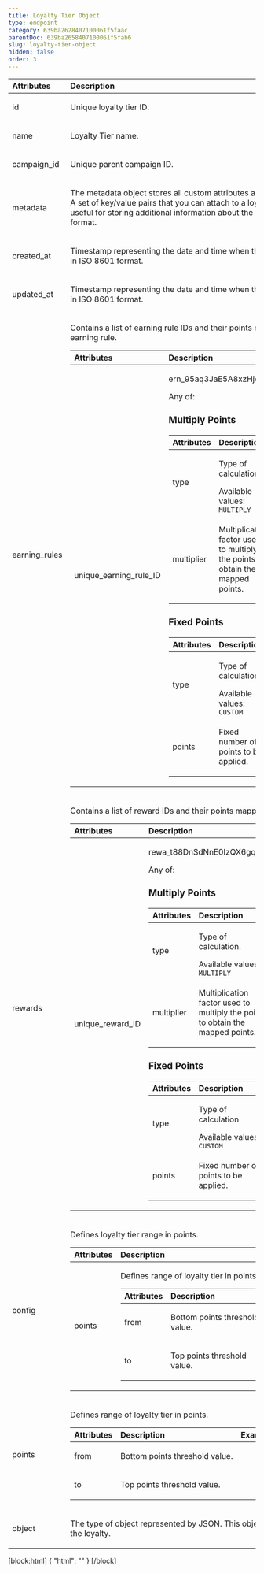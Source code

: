 ```yaml
---
title: Loyalty Tier Object
type: endpoint
category: 639ba2628407100061f5faac
parentDoc: 639ba2658407100061f5fab6
slug: loyalty-tier-object
hidden: false
order: 3
---
```


| Attributes |  Description  | Example |
|:-----|:--------|------:|
| id | <p>Unique loyalty tier ID.</p> | <p>ltr_30KHciA0UG8B71Fo51GZqwgN</p> |
| name | <p>Loyalty Tier name.</p> |  |
| campaign_id | <p>Unique parent campaign ID.</p> | <p>camp_fkZ28pe7DUAEmmabofkxHI8N</p> |
| metadata | <p>The metadata object stores all custom attributes assigned to the loyalty tier. A set of key/value pairs that you can attach to a loyalty tier object. It can be useful for storing additional information about the loyalty tier in a structured format.</p>  |  |
| created_at | <p>Timestamp representing the date and time when the loyalty tier was created in ISO 8601 format.</p> | <p>2022-11-10T12:20:52.755Z</p> |
| updated_at | <p>Timestamp representing the date and time when the loyalty tier was updated in ISO 8601 format.</p> | <p>2022-11-25T10:59:43.231Z</p> |
| earning_rules | <p>Contains a list of earning rule IDs and their points mapping for the given earning rule.</p> <table><thead><tr><th style="text-align:left">Attributes</th><th style="text-align:left">Description</th><th style="text-align:right">Example</th></tr></thead><tbody><tr><td style="text-align:left">unique_earning_rule_ID</td><td style="text-align:left"><p>ern_95aq3JaE5A8xzHjoJPYNRqXZ</p> Any of: <h3>Multiply Points</h3><table><thead><tr><th style="text-align:left">Attributes</th><th style="text-align:left">Description</th><th style="text-align:right">Example</th></tr></thead><tbody><tr><td style="text-align:left">type</td><td style="text-align:left"><p>Type of calculation.</p> Available values: <code>MULTIPLY</code></td><td style="text-align:right"></td></tr><tr><td style="text-align:left">multiplier</td><td style="text-align:left"><p>Multiplication factor used to multiply the points to obtain the mapped points.</p></td><td style="text-align:right"></td></tr></tbody></table> <h3>Fixed Points</h3><table><thead><tr><th style="text-align:left">Attributes</th><th style="text-align:left">Description</th><th style="text-align:right">Example</th></tr></thead><tbody><tr><td style="text-align:left">type</td><td style="text-align:left"><p>Type of calculation.</p> Available values: <code>CUSTOM</code></td><td style="text-align:right"></td></tr><tr><td style="text-align:left">points</td><td style="text-align:left"><p>Fixed number of points to be applied.</p></td><td style="text-align:right"></td></tr></tbody></table></td><td style="text-align:right"></td></tr></tbody></table> |  |
| rewards | <p>Contains a list of reward IDs and their points mapping for the given reward.</p> <table><thead><tr><th style="text-align:left">Attributes</th><th style="text-align:left">Description</th><th style="text-align:right">Example</th></tr></thead><tbody><tr><td style="text-align:left">unique_reward_ID</td><td style="text-align:left"><p>rewa_t88DnSdNnE0IzQX6gqH3jHGQ</p> Any of: <h3>Multiply Points</h3><table><thead><tr><th style="text-align:left">Attributes</th><th style="text-align:left">Description</th><th style="text-align:right">Example</th></tr></thead><tbody><tr><td style="text-align:left">type</td><td style="text-align:left"><p>Type of calculation.</p> Available values: <code>MULTIPLY</code></td><td style="text-align:right"></td></tr><tr><td style="text-align:left">multiplier</td><td style="text-align:left"><p>Multiplication factor used to multiply the points to obtain the mapped points.</p></td><td style="text-align:right"></td></tr></tbody></table> <h3>Fixed Points</h3><table><thead><tr><th style="text-align:left">Attributes</th><th style="text-align:left">Description</th><th style="text-align:right">Example</th></tr></thead><tbody><tr><td style="text-align:left">type</td><td style="text-align:left"><p>Type of calculation.</p> Available values: <code>CUSTOM</code></td><td style="text-align:right"></td></tr><tr><td style="text-align:left">points</td><td style="text-align:left"><p>Fixed number of points to be applied.</p></td><td style="text-align:right"></td></tr></tbody></table></td><td style="text-align:right"></td></tr></tbody></table> |  |
| config | <p>Defines loyalty tier range in points.</p> <table><thead><tr><th style="text-align:left">Attributes</th><th style="text-align:left">Description</th><th style="text-align:right">Example</th></tr></thead><tbody><tr><td style="text-align:left">points</td><td style="text-align:left"><p>Defines range of loyalty tier in points.</p> <table><thead><tr><th style="text-align:left">Attributes</th><th style="text-align:left">Description</th><th style="text-align:right">Example</th></tr></thead><tbody><tr><td style="text-align:left">from</td><td style="text-align:left"><p>Bottom points threshold value.</p></td><td style="text-align:right"></td></tr><tr><td style="text-align:left">to</td><td style="text-align:left"><p>Top points threshold value.</p></td><td style="text-align:right"></td></tr></tbody></table></td><td style="text-align:right"></td></tr></tbody></table> |  |
| points | <p>Defines range of loyalty tier in points.</p> <table><thead><tr><th style="text-align:left">Attributes</th><th style="text-align:left">Description</th><th style="text-align:right">Example</th></tr></thead><tbody><tr><td style="text-align:left">from</td><td style="text-align:left"><p>Bottom points threshold value.</p></td><td style="text-align:right"></td></tr><tr><td style="text-align:left">to</td><td style="text-align:left"><p>Top points threshold value.</p></td><td style="text-align:right"></td></tr></tbody></table> |  |
| object | <p>The type of object represented by JSON. This object stores information about the loyalty.</p> |  |

[block:html]
{
  "html": "<style>\n[title=\"Toggle library\"] { \n  display: none; }\n.LanguagePicker-divider { \n  display: none; }\n.Playground-section3VTXuaYZivJK > .APISectionHeader3LN_-QIR0m7x {\n  display: none; }\n.LanguagePicker-languages1qVVo_v6AlP9 {\n  display: none; }\n.headline-container-article-info2GaOf2jMpV0r {\n  display: none; }\n.APISectionHeader3LN_-QIR0m7x {\n  display: none; }\n.APIResponseSchemaPicker-label3XMQ9E-slNcS {\n  display: none; }\n.PlaygroundC7DInM9NFvBg {\n  display: none; }\n.Modal-Header3VPrQs3MUWWd {\n  display: none; }\n.rm-ReferenceMain .rm-Article {\n  max-width: 2000px; }\n</style>"
}
[/block]